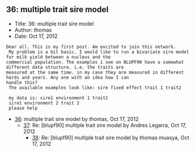 ## 36: multiple trait sire model

- Title: 36: multiple trait sire model
- Author: thomas
- Date: Oct 17, 2012
```
Dear all. This is my first post. Am excited to join this network. 
 My problem is a bit basic. I would like to run a bivariate sire model for milk yield between a nucleus and the
commercial population. The examples i see on BLUPF90 have a somewhat different data structure. i.e. the traits are
measured at the same time. in my case they are measured in different herds and years. Any one with an idea how I can
handle this?
 The available examples look like: sire fixed effect trait 1 trait2

 my data is: sire1 environment 1 trait1 
 sire1 environment 2 trait 2 
 please help
```

- [36](0036.md): multiple trait sire model by thomas, Oct 17, 2012
    - [37](0037.md): Re: [blupf90] multiple trait sire model by Andres Legarra, Oct 17, 2012
        - [38](0038.md): Re: [blupf90] multiple trait sire model by thomas muasya, Oct 17, 2012
